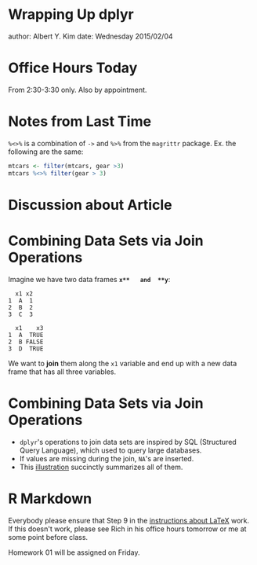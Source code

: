 Wrapping Up dplyr
========================================================
author: Albert Y. Kim
date: Wednesday 2015/02/04





Office Hours Today
========================================================

From 2:30-3:30 only. Also by appointment.



Notes from Last Time
========================================================
`%<>%` is a combination of `->` and `%>%` from the `magrittr` package.  Ex. the following are the same:


```r
mtcars <- filter(mtcars, gear >3)
mtcars %<>% filter(gear > 3)
```



Discussion about Article
========================================================





Combining Data Sets via Join Operations
========================================================
Imagine we have two data frames **`x**   and  **y`**:


```
  x1 x2
1  A  1
2  B  2
3  C  3
```

```
  x1    x3
1  A  TRUE
2  B FALSE
3  D  TRUE
```

We want to **join** them along the `x1` variable and end up with a new data frame that has all three variables.



Combining Data Sets via Join Operations
========================================================

* `dplyr`'s operations to join data sets are inspired by SQL (Structured Query Language), which used to query large databases.
* If values are missing during the join, `NA`'s are inserted.
* This [illustration](https://twitter.com/yutannihilation/status/551572539697143808) succinctly summarizes all of them.



R Markdown
========================================================

Everybody please ensure that Step 9 in the [instructions about LaTeX](http://reed.edu/data-at-reed/software/R/r_studio.html) work.  If this doesn't work, please see Rich in his office hours tomorrow or me at some point before class.

Homework 01 will be assigned on Friday.
